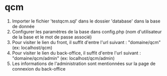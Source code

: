 # qcm

1. Importer le fichier 'testqcm.sql' dans le dossier 'database' dans la base de donnée
2. Configurer les paramètres de la base dans config.php (nom d'utilisateur de la base et le mot de passe associé)
3. Pour visiter le lien du front, il suffit d'entre l'url suivant : "domaine/qcm" (ex: localhost/qcm)
4. Pour visiter le lien du back-office, il suffit d'entre l'url suivant : "domaine/qcm/admin" (ex: localhost/qcm/admin)
5. Les informations de l'administration sont mentionnées sur la page de connexion du back-office

